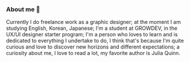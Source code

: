 ### About me 👋

Currently I do freelance work as a graphic designer;
at the moment I am studying English, Korean, Japanese;
I'm a student at GROWDEV, in the UX/UI designer starter program;
I'm a person who loves to learn and is dedicated to everything I undertake to do,
I think that's because I'm quite curious and love to discover new horizons and different expectations;
a curiosity about me, I love to read a lot, my favorite author is Julia Quinn.

